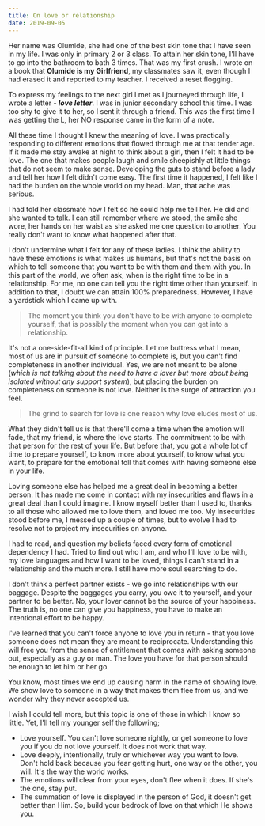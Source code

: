 ```yaml
---
title: On love or relationship
date: 2019-09-05
---
```


Her name was Olumide, she had one of the best skin tone that I have seen in my life. I was only in primary 2 or 3 class. To attain her skin tone, I'll have to go into the bathroom to bath 3 times. That was my first crush. I wrote on a book that **Olumide is my Girlfriend**, my classmates saw it, even though I had erased it and reported to my teacher. I received a reset flogging.

To express my feelings to the next girl I met as I journeyed through life, I wrote a letter - ***love letter***. I was in junior secondary school this time. I was too shy to give it to her, so I sent it through a friend. This was the first time I was getting the L, her NO response came in the form of a note.

All these time I thought I knew the meaning of love. I was practically responding to different emotions that flowed through me at that tender age. If it made me stay awake at night to think about a girl, then I felt it had to be love. The one that makes people laugh and smile sheepishly at little things that do not seem to make sense. Developing the guts to stand before a lady and tell her how I felt didn't come easy. The first time it happened, I felt like I had the burden on the whole world on my head. Man, that ache was serious.

I had told her classmate how I felt so he could help me tell her. He did and she wanted to talk. I can still remember where we stood, the smile she wore, her hands on her waist as she asked me one question to another. You really don't want to know what happened after that.

I don't undermine what I felt for any of these ladies. I think the ability to have these emotions is what makes us humans, but that's not the basis on which to tell someone that you want to be with them and them with you. In this part of the world, we often ask, when is the right time to be in a relationship. For me, no one can tell you the right time other than yourself. In addition to that, I doubt we can attain 100% preparedness. However, I have a yardstick which I came up with.

> The moment you think you don't have to be with anyone to complete yourself, that is possibly the moment when you can get into a relationship.

It's not a one-side-fit-all kind of principle. Let me buttress what I mean, most of us are in pursuit of someone to complete is, but you can't find completeness in another individual. Yes, we are not meant to be alone (_which is not talking about the need to have a lover but more about being isolated without any support system_), but placing the burden on completeness on someone is not love. Neither is the surge of attraction you feel.

> The grind to search for love is one reason why love eludes most of us.

What they didn't tell us is that there'll come a time when the emotion will fade, that my friend, is where the love starts. The commitment to be with that person for the rest of your life. But before that, you got a whole lot of time to prepare yourself, to know more about yourself, to know what you want, to prepare for the emotional toll that comes with having someone else in your life.

Loving someone else has helped me a great deal in becoming a better person. It has made me come in contact with my insecurities and flaws in a great deal than I could imagine. I know myself better than I used to, thanks to all those who allowed me to love them, and loved me too. My insecurities stood before me, I messed up a couple of times, but to evolve I had to resolve not to project my insecurities on anyone.

I had to read, and question my beliefs faced every form of emotional dependency I had. Tried to find out who I am, and who I'll love to be with, my love languages and how I want to be loved, things I can't stand in a relationship and the much more. I still have more soul searching to do.

I don't think a perfect partner exists - we go into relationships with our baggage. Despite the baggages you carry, you owe it to yourself, and your partner to be better. No, your lover cannot be the source of your happiness. The truth is, no one can give you happiness, you have to make an intentional effort to be happy.

I've learned that you can't force anyone to love you in return - that you love someone does not mean they are meant to reciprocate. Understanding this will free you from the sense of entitlement that comes with asking someone out, especially as a guy or man. The love you have for that person should be enough to let him or her go.

You know, most times we end up causing harm in the name of showing love. We show love to someone in a way that makes them flee from us, and we wonder why they never accepted us.

I wish I could tell more, but this topic is one of those in which I know so little. Yet, I'll tell my younger self the following;

- Love yourself. You can't love someone rightly, or get someone to love you if you do not love yourself. It does not work that way.
- Love deeply, intentionally, truly or whichever way you want to love. Don't hold back because you fear getting hurt, one way or the other, you will. It's the way the world works.
- The emotions will clear from your eyes, don't flee when it does. If she's the one, stay put.
- The summation of love is displayed in the person of God, it doesn't get better than Him. So, build your bedrock of love on that which He shows you.